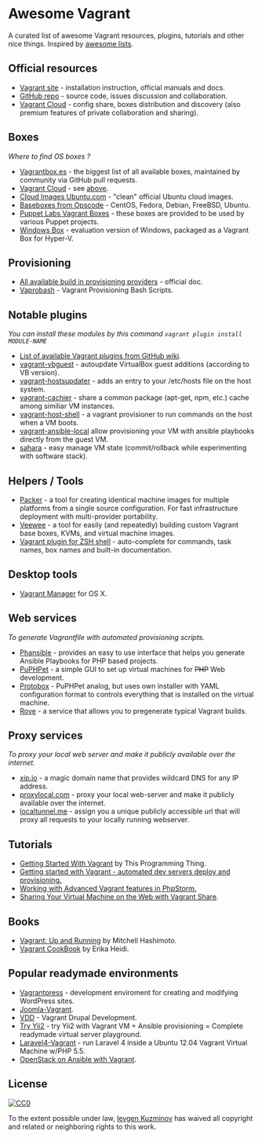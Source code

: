 # Awesome Vagrant

A curated list of awesome Vagrant resources, plugins, tutorials and other nice things.
Inspired by [awesome lists](https://github.com/sindresorhus/awesome).


## Official resources

* [Vagrant site](http://www.vagrantup.com/) - installation instruction, official manuals and docs.
* [GitHub repo](https://github.com/mitchellh/vagrant) - source code, issues discussion and collaboration.
* [Vagrant Cloud](https://vagrantcloud.com/) - config share, boxes distribution and discovery (also premium features of private collaboration and sharing).


## Boxes

*Where to find OS boxes ?*

* [Vagrantbox.es](http://www.vagrantbox.es/) - the biggest list of all available boxes, maintained by community via GitHub pull requests.
* [Vagrant Cloud](https://vagrantcloud.com/discover/featured) - see [above](#official-resources).
* [Cloud Images Ubuntu.com](https://cloud-images.ubuntu.com/vagrant/) - "clean" official Ubuntu cloud images.
* [Baseboxes from Opscode](https://github.com/opscode/bento#current-baseboxes) - CentOS, Fedora, Debian, FreeBSD, Ubuntu.
* [Puppet Labs Vagrant Boxes](http://puppet-vagrant-boxes.puppetlabs.com/) - these boxes are provided to be used by various Puppet projects.
* [Windows Box](http://vagrantbox.msopentech.com/) - evaluation version of Windows, packaged as a Vagrant Box for Hyper-V.


## Provisioning

* [All available build in provisioning providers](https://docs.vagrantup.com/v2/provisioning/index.html) - official doc.
* [Vaprobash](http://fideloper.github.io/Vaprobash/index.html) - Vagrant Provisioning Bash Scripts.


## Notable plugins

*You can install these modules by this command `vagrant plugin install MODULE-NAME`*

* [List of available Vagrant plugins from GitHub wiki](https://github.com/mitchellh/vagrant/wiki/Available-Vagrant-Plugins).
* [vagrant-vbguest](https://github.com/dotless-de/vagrant-vbguest) - autoupdate VirtualBox guest additions (according to VB version).
* [vagrant-hostsupdater](https://github.com/cogitatio/vagrant-hostsupdater) - adds an entry to your /etc/hosts file on the host system.
* [vagrant-cachier](http://fgrehm.viewdocs.io/vagrant-cachier) - share a common package (apt-get, npm, etc.) cache among similiar VM instances.
* [vagrant-host-shell](https://github.com/phinze/vagrant-host-shell) - a vagrant provisioner to run commands on the host when a VM boots.
* [vagrant-ansible-local](https://github.com/jaugustin/vagrant-ansible-local)  allow provisioning your VM with ansible playbooks directly from the guest VM.
* [sahara](https://github.com/jedi4ever/sahara) - easy manage VM state (commit/rollback while experimenting with software stack).


## Helpers / Tools

* [Packer](http://www.packer.io/) - a tool for creating identical machine images for multiple platforms from a single source configuration. For fast infrastructure deployment with multi-provider portability.
* [Veewee](https://github.com/jedi4ever/veewee) - a tool for easily (and repeatedly) building custom Vagrant base boxes, KVMs, and virtual machine images.
* [Vagrant plugin for ZSH shell](https://github.com/robbyrussell/oh-my-zsh/wiki/Plugins#vagrant) - auto-complete for commands, task names, box names and built-in documentation.

## Desktop tools

* [Vagrant Manager](http://vagrantmanager.com/) for OS X.

## Web services

*To generate Vagrantfile with automated provisioning scripts.*

* [Phansible](http://phansible.com/) - provides an easy to use interface that helps you generate Ansible Playbooks for PHP based projects.
* [PuPHPet](https://puphpet.com/) - a simple GUI to set up virtual machines for <s>PHP</s> Web development.
* [Protobox](http://getprotobox.com/) - PuPHPet analog, but uses own installer with YAML configuration format to controls everything that is installed on the virtual machine.
* [Rove](http://rove.io/) - a service that allows you to pregenerate typical Vagrant builds.

## Proxy services

*To proxy your local web server and make it publicly available over the internet.*

* [xip.io](http://xip.io) - a magic domain name that provides wildcard DNS
for any IP address.
* [proxylocal.com](http://proxylocal.com) - proxy your local web-server and make it publicly available over the internet.
* [localtunnel.me](http://localtunnel.me) - assign you a unique publicly accessible url that will proxy all requests to your locally running webserver.

## Tutorials

* [Getting Started With Vagrant](http://www.thisprogrammingthing.com/2013/getting-started-with-vagrant/) by This Programming Thing.
* [Getting started with Vagrant - automated dev servers deploy and provisioning.](http://stdout.in/en/post/getting_started_with_vagrant_automated_dev_servers_deploy_and_provisioning)
* [Working with Advanced Vagrant features in PhpStorm.](http://confluence.jetbrains.com/display/PhpStorm/Working+with+Advanced+Vagrant+features+in+PhpStorm)
* [Sharing Your Virtual Machine on the Web with Vagrant Share](http://scotch.io/tutorials/sharing-your-virtual-machine-on-the-web-with-vagrant-share).

## Books

* [Vagrant: Up and Running](http://www.amazon.com/gp/product/1449335837) by Mitchell Hashimoto.
* [Vagrant CookBook](https://leanpub.com/vagrantcookbook) by Erika Heidi.

## Popular readymade environments

* [Vagrantpress](http://vagrantpress.org/) - development enviroment for creating and modifying WordPress sites.
* [Joomla-Vagrant](https://github.com/joomlatools/joomla-vagrant).
* [VDD](https://www.drupal.org/project/vdd) - Vagrant Drupal Development.
* [Try Yii2](https://github.com/iJackUA/try-yii2) - try Yii2 with Vagrant VM + Ansible provisioning = Complete readymade virtual server playground.
* [Laravel4-Vagrant](https://github.com/bryannielsen/Laravel4-Vagrant) - run Laravel 4 inside a Ubuntu 12.04 Vagrant Virtual Machine w/PHP 5.5.
* [OpenStack on Ansible with Vagrant](https://github.com/openstack-ansible/openstack-ansible).


## License

[![CC0](http://i.creativecommons.org/p/zero/1.0/88x31.png)](http://creativecommons.org/publicdomain/zero/1.0/)

To the extent possible under law, [Ievgen Kuzminov](http://stdout.in/) has waived all copyright and related or neighboring rights to this work.